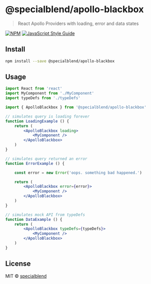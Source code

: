 # @specialblend/apollo-blackbox

> React Apollo Providers with loading, error and data states

[![NPM](https://img.shields.io/npm/v/@specialblend/apollo-blackbox.svg)](https://www.npmjs.com/package/@specialblend/apollo-blackbox) [![JavaScript Style Guide](https://img.shields.io/badge/code_style-standard-brightgreen.svg)](https://standardjs.com)

## Install

```bash
npm install --save @specialblend/apollo-blackbox
```

## Usage

```jsx
import React from 'react'
import MyComponent from './MyComponent'
import typeDefs from './typeDefs'

import { ApolloBlackbox } from '@specialblend/apollo-blackbox'

// simulates query is loading forever
function LoadingExample () {
    return (
        <ApolloBlackbox loading>
            <MyComponent />
        </ApolloBlackbox>
    )
}

// simulates query returned an error
function ErrorExample () {

    const error = new Error('oops. something bad happened.')

    return (
        <ApolloBlackbox error={error}>
            <MyComponent />
        </ApolloBlackbox>
    )
}

// simulates mock API from typeDefs
function DataExample () {
    return (
        <ApolloBlackbox typeDefs={typeDefs}>
            <MyComponent />
        </ApolloBlackbox>
    )
}

```

## License

MIT © [specialblend](https://github.com/specialblend)
